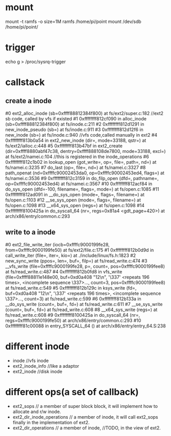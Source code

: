 
# mount

mount -t ramfs -o size=1M ramfs /home/pi/point
mount /dev/sdb /home/pi/point/

# trigger
echo g > /proc/sysrq-trigger


# callstack

## create a inode

#0  ext2_alloc_inode (sb=0xffff88812384f800) at fs/ext2/super.c:182                                    //ext2 sb code, called by vfs if existed
#1  0xffffffff812cf090 in alloc_inode (sb=0xffff88812384f800) at fs/inode.c:211
#2  0xffffffff812d1291 in new_inode_pseudo (sb=<optimized out>) at fs/inode.c:911
#3  0xffffffff812d12f6 in new_inode (sb=<optimized out>) at fs/inode.c:940                             //vfs code,called manually in ext2
#4  0xffffffff813b0a54 in ext2_new_inode (dir=<optimized out>, mode=33188, qstr=<optimized out>) at fs/ext2/ialloc.c:448
#5  0xffffffff813b47bf in ext2_create (dir=0xffff8880abf47c38, dentry=0xffff888108de7800, mode=33188, excl=<optimized out>) at fs/ext2/namei.c:104   //this is registered in the inode_operations
#6  0xffffffff812c1b02 in lookup_open (got_write=<optimized out>, op=<optimized out>, file=<optimized out>, path=<optimized out>, nd=<optimized out>) at fs/namei.c:3235
#7  do_last (op=<optimized out>, file=<optimized out>, nd=<optimized out>) at fs/namei.c:3327
#8  path_openat (nd=0xffffc90002453da0, op=0xffffc90002453ed4, flags=<optimized out>) at fs/namei.c:3536
#9  0xffffffff812c3159 in do_filp_open (dfd=<optimized out>, pathname=<optimized out>, op=0xffffc90002453ed4) at fs/namei.c:3567
#10 0xffffffff812acf84 in do_sys_open (dfd=-100, filename=<optimized out>, flags=<optimized out>, mode=<optimized out>) at fs/open.c:1085
#11 0xffffffff812ad091 in __do_sys_open (mode=<optimized out>, flags=<optimized out>, filename=<optimized out>) at fs/open.c:1103
#12 __se_sys_open (mode=<optimized out>, flags=<optimized out>, filename=<optimized out>) at fs/open.c:1098
#13 __x64_sys_open (regs=<optimized out>) at fs/open.c:1098
#14 0xffffffff8100425a in do_syscall_64 (nr=<optimized out>, regs=0x81a4 <gdt_page+420>) at arch/x86/entry/common.c:293


## write to a inode

#0  ext2_file_write_iter (iocb=0xffffc9000199fe28, from=0xffffc9000199fe50) at fs/ext2/file.c:175
#1  0xffffffff812b0d9d in call_write_iter (file=<optimized out>, iter=<optimized out>, kio=<optimized out>) at ./include/linux/fs.h:1823
#2  new_sync_write (ppos=<optimized out>, len=<optimized out>, buf=<optimized out>, filp=<optimized out>) at fs/read_write.c:474
#3  __vfs_write (file=0xffffc9000199fe28, p=<optimized out>, count=<optimized out>, pos=0xffffc9000199fee8) at fs/read_write.c:487
#4  0xffffffff812b0fd8 in vfs_write (file=0xffff88811e148e00, buf=0xd0a408 "12\n", '\337' <repeats 196 times>, <incomplete sequence \337>..., count=3,
    pos=0xffffc9000199fee8) at fs/read_write.c:549
#5  0xffffffff812b129c in ksys_write (fd=<optimized out>, buf=0xd0a408 "12\n", '\337' <repeats 196 times>, <incomplete sequence \337>..., count=3) at fs/read_write.c:599
#6  0xffffffff812b133a in __do_sys_write (count=<optimized out>, buf=<optimized out>, fd=<optimized out>) at fs/read_write.c:611
#7  __se_sys_write (count=<optimized out>, buf=<optimized out>, fd=<optimized out>) at fs/read_write.c:608
#8  __x64_sys_write (regs=<optimized out>) at fs/read_write.c:608
#9  0xffffffff8100425a in do_syscall_64 (nr=<optimized out>, regs=0xffffc9000199fe50) at arch/x86/entry/common.c:293
#10 0xffffffff81c00088 in entry_SYSCALL_64 () at arch/x86/entry/entry_64.S:238

# different inode

- inode            //vfs inode
- ext2_inode_info  //like a adaptor
- ext2_inode       //disk inode

# different ops(a set of callback)

- ext2_sops                     // a member of super block block, it will implement how to allocate and r/w inode.
- ext2_dir_inode_operations     // a member of inode, it will call ext2_sops finally in the implementation of ext2.
- ext2_dir_operations           // a member of inode, //TODO, in the view of ext2.



